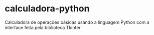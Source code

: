 # calculadora-python
Calculadora de operações básicas usando a linguagem Python com a interface feita pela biblioteca Tkinter

